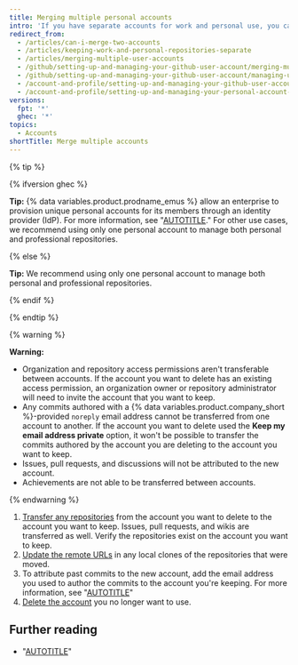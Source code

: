 ```yaml
---
title: Merging multiple personal accounts
intro: 'If you have separate accounts for work and personal use, you can merge the accounts.'
redirect_from:
  - /articles/can-i-merge-two-accounts
  - /articles/keeping-work-and-personal-repositories-separate
  - /articles/merging-multiple-user-accounts
  - /github/setting-up-and-managing-your-github-user-account/merging-multiple-user-accounts
  - /github/setting-up-and-managing-your-github-user-account/managing-user-account-settings/merging-multiple-user-accounts
  - /account-and-profile/setting-up-and-managing-your-github-user-account/managing-user-account-settings/merging-multiple-user-accounts
  - /account-and-profile/setting-up-and-managing-your-personal-account-on-github/managing-personal-account-settings/merging-multiple-personal-accounts
versions:
  fpt: '*'
  ghec: '*'
topics:
  - Accounts
shortTitle: Merge multiple accounts
---
```

{% tip %}

{% ifversion ghec %}

**Tip:** {% data variables.product.prodname_emus %} allow an enterprise to provision unique personal accounts for its members through an identity provider (IdP). For more information, see "[AUTOTITLE](/admin/identity-and-access-management/using-enterprise-managed-users-for-iam/about-enterprise-managed-users)." For other use cases, we recommend using only one personal account to manage both personal and professional repositories.

{% else %}

**Tip:** We recommend using only one personal account to manage both personal and professional repositories.

{% endif %}

{% endtip %}

{% warning %}

**Warning:**
- Organization and repository access permissions aren't transferable between accounts. If the account you want to delete has an existing access permission, an organization owner or repository administrator will need to invite the account that you want to keep.
- Any commits authored with a {% data variables.product.company_short %}-provided `noreply` email address cannot be transferred from one account to another. If the account you want to delete used the **Keep my email address private** option, it won't be possible to transfer the commits authored by the account you are deleting to the account you want to keep.
- Issues, pull requests, and discussions will not be attributed to the new account.
- Achievements are not able to be transferred between accounts.

{% endwarning %}

1. [Transfer any repositories](/repositories/creating-and-managing-repositories/transferring-a-repository) from the account you want to delete to the account you want to keep. Issues, pull requests, and wikis are transferred as well. Verify the repositories exist on the account you want to keep.
1. [Update the remote URLs](/get-started/getting-started-with-git/managing-remote-repositories) in any local clones of the repositories that were moved.
1. To attribute past commits to the new account, add the email address you used to author the commits to the account you're keeping. For more information, see "[AUTOTITLE](/account-and-profile/setting-up-and-managing-your-github-profile/managing-contribution-settings-on-your-profile/why-are-my-contributions-not-showing-up-on-my-profile#your-local-git-commit-email-isnt-connected-to-your-account)" 
1. [Delete the account](/account-and-profile/setting-up-and-managing-your-personal-account-on-github/managing-your-personal-account/deleting-your-personal-account) you no longer want to use.


## Further reading

- "[AUTOTITLE](/get-started/learning-about-github/types-of-github-accounts)"
